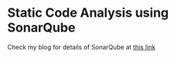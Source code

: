 # Static Code Analysis using SonarQube

Check my blog for details of SonarQube at [this link](https://iq.opengenus.org/sonarqube-for-code-coverage-analysis/)
